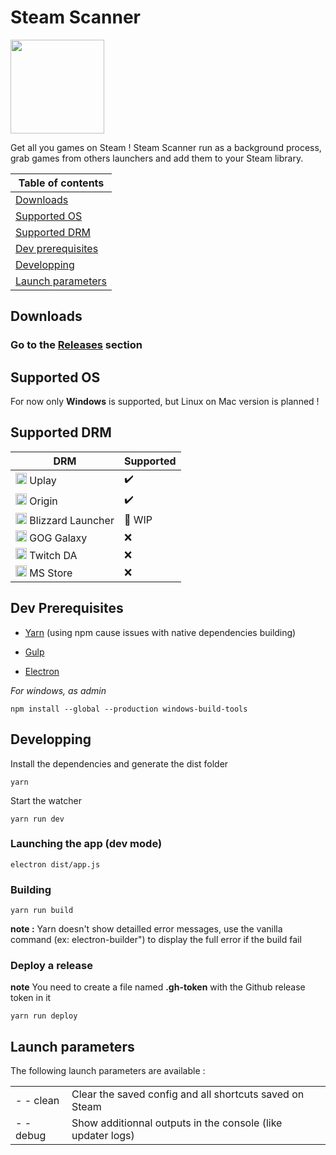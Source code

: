 


# Steam Scanner

<img src="https://i.imgur.com/TQwOYJC.png" width="150px" height="150px">

Get all you games on Steam ! Steam Scanner run as a background process, grab games from others launchers and add them to your Steam library.

| Table of contents |
|--|
| [Downloads](#downloads) |
| [Supported OS](#supported-os) |
| [Supported DRM](#supported-drm) |
| [Dev prerequisites](#dev-prerequisites) |
| [Developping](#developping) |
| [Launch parameters](#launch-parameters) |


## Downloads

### Go to the **[Releases](https://github.com/nj-neer/Steam-Scanner/releases/latest)** section

## Supported OS

For now only **Windows** is supported, but Linux on Mac version is planned !

## Supported DRM

|DRM|Supported  |
|--|--|
| <img src="https://i.imgur.com/C0PYnQH.png" width="18px" height="18px"> Uplay | ✔️ |
| <img src="https://i.imgur.com/0iLlyMK.png" width="18px" height="18px"> Origin | ✔️ |
| <img src="https://i.imgur.com/ffu3VTv.png" width="18px" height="18px"> Blizzard Launcher | 🔁 WIP |
| <img src="https://i.imgur.com/ES8Pr1w.png" width="18px" height="18px"> GOG Galaxy | ❌ |
| <img src="https://i.imgur.com/zN8Cdvs.png" width="18px" height="18px"> Twitch DA | ❌ |
| <img src="https://i.imgur.com/KUhFAXu.png"  width="18px" height="18px"> MS Store | ❌ |


## Dev Prerequisites

* [Yarn](https://yarnpkg.com/lang/en/docs/install)  (using npm cause issues with native dependencies building)

* [Gulp](https://gulpjs.com/)
* [Electron](https://electronjs.org/)

*For windows, as admin*
```
npm install --global --production windows-build-tools
```

## Developping

Install the dependencies and generate the dist folder

```
yarn
```

Start the watcher

```
yarn run dev
```

### Launching the app (dev mode)

```
electron dist/app.js
```

### Building

```
yarn run build
```

**note :** Yarn doesn't show detailled error messages, use the vanilla command (ex: electron-builder") to display the full error if the build fail

### Deploy a release

**note** You need to create a file named **.gh-token** with the Github release token in it

```
yarn run deploy
```

## Launch parameters

The following launch parameters are available :

|  |  |
|--|--|
| - - clean | Clear the saved config and all shortcuts saved on Steam |
| - - debug | Show additionnal outputs in the console (like updater logs) |
